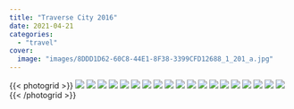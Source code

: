 ```yaml
---
title: "Traverse City 2016"
date: 2021-04-21
categories:
  - "travel"
cover:
  image: "images/8DDD1D62-60C8-44E1-8F38-3399CFD12688_1_201_a.jpg"
---
```


{{< photogrid >}}
![](images/IMG_0590.jpg)
![](images/BC86515D-EC71-4B74-BAB1-0073CD179697.jpg)
![](images/IMG_0010.jpg)
![](images/IMG_0594.jpg)
![](images/8DDD1D62-60C8-44E1-8F38-3399CFD12688_1_201_a.jpg)
![](images/30CF2F73-6ABD-442E-A943-52615DD38A88.jpg)
![](images/IMG_0035.jpg)
![](images/IMG_0582.jpg)
![](images/IMG_0587.jpg)
![](images/IMG_0048.jpg)
![](images/IMG_0585.jpg)
![](images/IMG_0573.jpg)
![](images/IMG_0436.jpg)
![](images/IMG_0073.jpg)
![](images/IMG_0021.jpg)
![](images/IMG_0017.jpg)
![](images/9AD95543-3206-4257-BAE4-3EC2075560D9_1_201_a.jpg)
![](images/IMG_0014.jpg)
![](images/IMG_0016.jpg)
{{< /photogrid >}}
